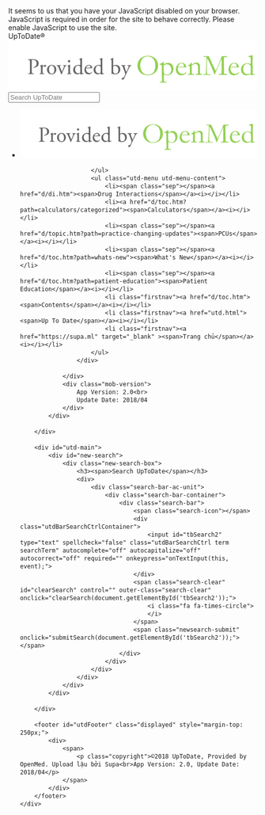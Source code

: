 <html>
<head>
    <meta http-equiv="Content-Type" content="text/html; charset=UTF-8">
    <meta name="viewport" content="width=device-width, initial-scale=1.0, minimum-scale=1.0, maximum-scale=1.0, user-scalable=no" />
    <link rel="icon" href="d/files/favicon.ico" type="image/x-icon">
    <title>UpToDate 2018</title>
    <link rel="stylesheet" href="d/files/home.css">
    <script language="javascript" type="text/javascript" src="d/files/script.js"></script>
    <script type="text/javascript">
        var rootElement;

        var isDesktop = true;

        window.addEventListener("load", function () {
            rootElement = document.getElementById("appContainer");

            initSize();

            adjustForSize();

            setLinks();
        });
        window.addEventListener("resize", function () {
            adjustForSize();
        });

        function adjustForSize() {
            isDesktop = chkIsDesktop();
            rootElement.classList.toggle("isDesktop", isDesktop);
        };

        function onTextInput(element, event) {
            if (event.charCode == 13) {
                submitSearch(element);
            }
        }

        function submitSearch(e) {
            var s = e.value;
            doSearch(s, "d/");            
        };

        function clearSearch(e) {
            e.value = "";
        };
    </script>
</head>
<body>
	<script async src="https://cse.google.com/cse.js?cx=c5da6e966a64e4d8c">
</script>
<div class="gcse-search"></div>
    <noscript>It seems to us that you have your JavaScript disabled on your browser. JavaScript is required in order for the site to behave correctly.  Please enable JavaScript to use the site.</noscript>
    <div id="appContainer">
        <div id="header">
            <div id="utd-menu" class="utd-abs-white-carbon">
                <div id="utd-menu-content">
                    <div class="utd-menu-tier1">
                        <a class="utd-logo">UpToDate®</a>
                        <img class="flogo" src="d/files/flogo.png">
                    </div>
                    <div class="utd-menu-tier3">
                        <div class="search-bar-ac-unit">
                            <div class="search-bar-container">
                                <div class="search-bar">
                                    <span class="search-icon"></span>
                                    <div class="utdBarSearchCtrlContainer">
                                        <input id="tbSearch1" type="text" spellcheck="false" class="utdBarSearchCtrl term searchTerm" placeholder="Search UpToDate" autocomplete="off" autocapitalize="off" autocorrect="off" required="" onkeypress="onTextInput(this, event);">
                                    </div>
                                    <span id="clearSearch" outer-class="search-clear" onclick="clearSearch(document.getElementById('tbSearch1'));">
                                        <i class="fa fa-times-circle"></i>
                                    </span>
                                    <span class="newsearch-submit" onclick="submitSearch(document.getElementById('tbSearch1'));"></span>
                                </div>
                            </div>
                        </div>
                        <ul class="utd-menu utd-menu-signin">
                            <li><img class="flogoM" src="d/files/flogo.png"></li>

                        </ul>
                        <ul class="utd-menu utd-menu-content">
                            <li><span class="sep"></span><a href="d/di.htm"><span>Drug Interactions</span></a><i></i></li>
                            <li><a href="d/toc.htm?path=calculators/categorized"><span>Calculators</span></a><i></i></li>
                            <li><span class="sep"></span><a href="d/topic.htm?path=practice-changing-updates"><span>PCUs</span></a><i></i></li>
                            <li><span class="sep"></span><a href="d/toc.htm?path=whats-new"><span>What's New</span></a><i></i></li>
                            <li><span class="sep"></span><a href="d/toc.htm?path=patient-education"><span>Patient Education</span></a><i></i></li>
                            <li class="firstnav"><a href="d/toc.htm"><span>Contents</span></a><i></i></li>
							<li class="firstnav"><a href="utd.html"><span>Up To Date</span></a><i></i></li>
                            <li class="firstnav"><a href="https://supa.ml" target="_blank" ><span>Trang chủ</span></a><i></i></li>
                        </ul>
                    </div>

                </div>
				<div class="mob-version">				
					App Version: 2.0<br>
					Update Date: 2018/04
				</div>
            </div>

        </div>

        <div id="utd-main">
            <div id="new-search">
                <div class="new-search-box">
                    <h3><span>Search UpToDate</span></h3>
                    <div>
                        <div class="search-bar-ac-unit">
                            <div class="search-bar-container">
                                <div class="search-bar">
                                    <span class="search-icon"></span>
                                    <div class="utdBarSearchCtrlContainer">
                                        <input id="tbSearch2" type="text" spellcheck="false" class="utdBarSearchCtrl term searchTerm" autocomplete="off" autocapitalize="off" autocorrect="off" required="" onkeypress="onTextInput(this, event);">
                                    </div>
                                    <span class="search-clear" id="clearSearch" control="" outer-class="search-clear" onclick="clearSearch(document.getElementById('tbSearch2'));">
                                        <i class="fa fa-times-circle">
                                        </i>
                                    </span>
                                    <span class="newsearch-submit" onclick="submitSearch(document.getElementById('tbSearch2'));"></span>
                                </div>
                            </div>
                        </div>
                    </div>
                </div>
            </div>
			
        </div>

        <footer id="utdFooter" class="displayed" style="margin-top: 250px;">
            <div>
                <span>
                    <p class="copyright">©2018 UpToDate, Provided by OpenMed. Upload lậu bởi Supa<br>App Version: 2.0, Update Date: 2018/04</p>					
                </span>
            </div>
        </footer>
    </div>
</body>
</html>
